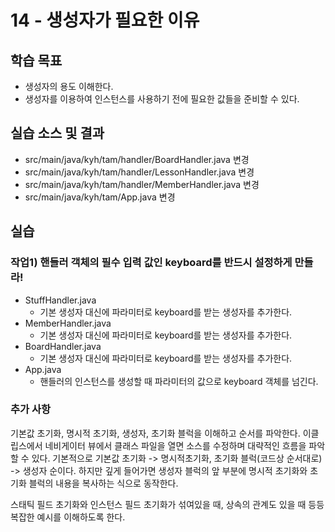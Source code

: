 # 14 - 생성자가 필요한 이유

## 학습 목표

- 생성자의 용도 이해한다.
- 생성자를 이용하여 인스턴스를 사용하기 전에 필요한 값들을 준비할 수 있다.

## 실습 소스 및 결과

- src/main/java/kyh/tam/handler/BoardHandler.java 변경
- src/main/java/kyh/tam/handler/LessonHandler.java 변경
- src/main/java/kyh/tam/handler/MemberHandler.java 변경
- src/main/java/kyh/tam/App.java 변경

## 실습

### 작업1) 핸들러 객체의 필수 입력 값인 keyboard를 반드시 설정하게 만들라!

- StuffHandler.java
    - 기본 생성자 대신에 파라미터로 keyboard를 받는 생성자를 추가한다.
- MemberHandler.java
    - 기본 생성자 대신에 파라미터로 keyboard를 받는 생성자를 추가한다.
- BoardHandler.java
    - 기본 생성자 대신에 파라미터로 keyboard를 받는 생성자를 추가한다.
- App.java
    - 핸들러의 인스턴스를 생성할 때 파라미터의 값으로 keyboard 객체를 넘긴다.

### 추가 사항
기본값 초기화, 명시적 초기화, 생성자, 초기화 블럭을 이해하고 순서를 파악한다.
이클립스에서 네비게이터 뷰에서 클래스 파일을 열면 소스를 수정하며 대략적인 흐름을 파악할 수 있다.
기본적으로 기본값 초기화 -> 명시적초기화, 초기화 블럭(코드상 순서대로) -> 생성자 순이다.
하지만 깊게 들어가면 생성자 블럭의 앞 부분에 명시적 초기화와 초기화 블럭의 내용을 복사하는 식으로 동작한다.

스태틱 필드 초기화와 인스턴스 필드 초기화가 섞여있을 때, 상속의 관계도 있을 때 등등 복잡한 예시를 이해하도록 한다.